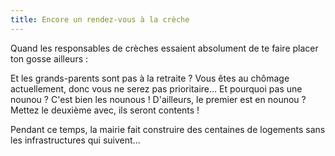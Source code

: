 ```yaml
---
title: Encore un rendez-vous à la crèche
---
```


Quand les responsables de crèches essaient absolument de te faire placer ton gosse ailleurs :

  Et les grands-parents sont pas à la retraite ? Vous êtes au chômage actuellement, donc vous ne serez pas prioritaire... Et pourquoi pas une nounou ? C'est bien les nounous ! D'ailleurs, le premier est en nounou ? Mettez le deuxième avec, ils seront contents !

Pendant ce temps, la mairie fait construire des centaines de logements sans les infrastructures qui suivent...
